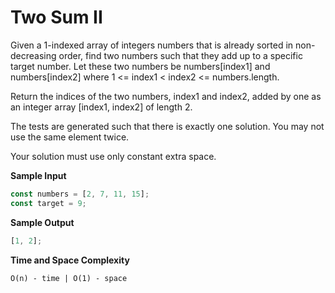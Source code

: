 # Two Sum II

Given a 1-indexed array of integers numbers that is already sorted in non-decreasing order, find two numbers such that they add up to a specific target number. Let these two numbers be numbers[index1] and numbers[index2] where 1 <= index1 < index2 <= numbers.length.

Return the indices of the two numbers, index1 and index2, added by one as an integer array [index1, index2] of length 2.

The tests are generated such that there is exactly one solution. You may not use the same element twice.

Your solution must use only constant extra space.

**Sample Input**

```javascript
const numbers = [2, 7, 11, 15];
const target = 9;
```

**Sample Output**

```javascript
[1, 2];
```

**Time and Space Complexity**

```markdown
O(n) - time | O(1) - space
```

